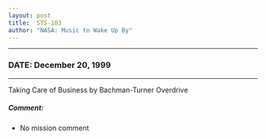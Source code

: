 ```yaml
---
layout: post
title:  STS-103
author: "NASA: Music to Wake Up By"
---
```


----
### DATE: December 20, 1999
----
Taking Care of Business by Bachman-Turner Overdrive

##### Comment:
* No mission comment
